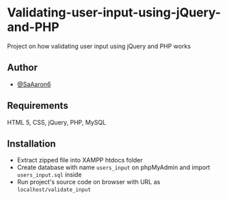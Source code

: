 # Validating-user-input-using-jQuery-and-PHP
Project on how validating user input using jQuery and PHP works

## Author
- [@SaAaron6](https://twitter.com/SaAaron6)

## Requirements
HTML 5, CSS, jQuery, PHP, MySQL

## Installation
- Extract zipped file into XAMPP htdocs folder
- Create database with name `users_input` on phpMyAdmin and import `users_input.sql` inside
- Run project's source code on browser with URL as `localhost/validate_input`
